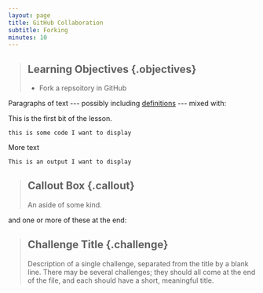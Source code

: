 ```yaml
---
layout: page
title: GitHub Collaboration
subtitle: Forking
minutes: 10
---
```

> ## Learning Objectives {.objectives}
>
> * Fork a repsoitory in GitHub



Paragraphs of text
--- possibly including [definitions](reference.html#definitions) ---
mixed with:

This is the first bit of the lesson. 

~~~ {.python}
this is some code I want to display
~~~

More text

~~~ {.output}
This is an output I want to display
~~~


> ## Callout Box {.callout}
>
> An aside of some kind.

and one or more of these at the end:

> ## Challenge Title {.challenge}
>
> Description of a single challenge,
> separated from the title by a blank line.
> There may be several challenges;
> they should all come at the end of the file,
> and each should have a short, meaningful title.